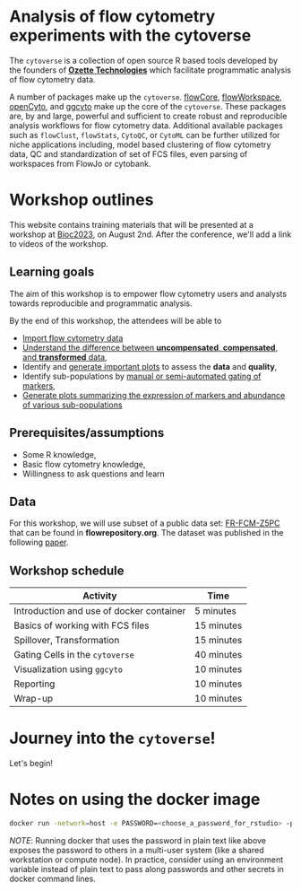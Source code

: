 # Analysis of flow cytometry experiments with the cytoverse

The `cytoverse` is a collection of open source R based tools developed by the founders of **[Ozette Technologies](https://ozette.com)** which facilitate programmatic analysis of flow cytometry data.

A number of packages make up the `cytoverse`. [flowCore](https://bioconductor.org/packages/release/bioc/html/flowCore.html), [flowWorkspace](https://www.bioconductor.org/packages/release/bioc/html/flowWorkspace.html), [openCyto](https://bioconductor.org/packages/release/bioc/html/openCyto.html), and [ggcyto](https://www.bioconductor.org/packages/release/bioc/html/ggcyto.html) make up the core of the `cytoverse`. These packages are, by and large, powerful and sufficient to create robust and reproducible analysis workflows for flow cytometry data. Additional available packages such as `flowClust`, `flowStats`, `CytoQC`, or `CytoML` can be further utilized for niche applications including, model based clustering of flow cytometry data, QC and standardization of set of FCS files, even parsing of workspaces from FlowJo or cytobank.

# Workshop outlines

This website contains training materials that will be presented at a workshop at [Bioc2023](https://bioc2023.bioconductor.org/schedule/), on August 2nd.  After the conference, we'll add a link to videos of the workshop.

## Learning goals

The aim of this workshop is to empower flow cytometry users and analysts towards reproducible and programmatic analysis.

By the end of this workshop, the attendees will be able to

-   [Import flow cytometry data](articles/Import_fcs.html)
-   [Understand the difference between **uncompensated**, **compensated**, and **transformed** data](articles/Spillover_v2.html),
-   Identify and [generate important plots](articles/ggcyto_1-5.html) to assess the **data** and  **quality**,
-   Identify sub-populations by [manual or semi-automated gating of markers](Gating_1.html),
-   [Generate plots summarizing the expression of markers and abundance of various sub-populations](articles/Reporting_1.html)

## Prerequisites/assumptions

-   Some R knowledge,
-   Basic flow cytometry knowledge,
-   Willingness to ask questions and learn

## Data

For this workshop, we will use subset of a public data set: [FR-FCM-Z5PC](https://flowrepository.org/public_experiment_representations/5932) that can be found in **flowrepository.org**. The dataset was published in the following [paper](https://doi.org/10.1038/s41467-022-34638-2).

## Workshop schedule

| Activity                                         | Time       |
|--------------------------------------------------|------------|
| Introduction and use of docker container         | 5 minutes  |
| Basics of working with FCS files                 | 15 minutes |
| Spillover, Transformation                        | 15 minutes |
| Gating Cells in the `cytoverse`                  | 40 minutes |
| Visualization using `ggcyto`                     | 10 minutes |
| Reporting                                        | 10 minutes |
| Wrap-up                                          | 10 minutes |
# Journey into the `cytoverse`!

Let's begin!    


# Notes on using the docker image

```sh
docker run -network=host -e PASSWORD=<choose_a_password_for_rstudio> -p 8787:8787 ghcr.io/ozettetech/cytoverse-bioc-2023:latest
````

*NOTE*: Running docker that uses the password in plain text like above exposes the password to others in a multi-user system (like a shared workstation or compute node). In practice, consider using an environment variable instead of plain text to pass along passwords and other secrets in docker command lines.
